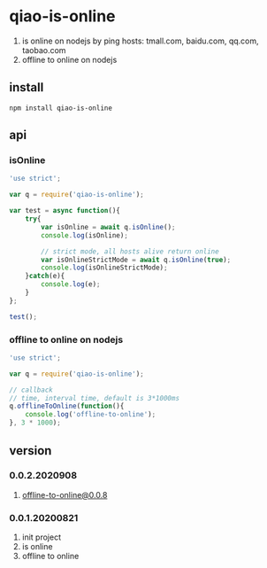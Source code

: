 # qiao-is-online
1. is online on nodejs by ping hosts: tmall.com, baidu.com, qq.com, taobao.com
2. offline to online on nodejs

## install
```
npm install qiao-is-online
```

## api
### isOnline
```javascript
'use strict';

var q = require('qiao-is-online');

var test = async function(){
    try{
        var isOnline = await q.isOnline();
        console.log(isOnline);

        // strict mode, all hosts alive return online
        var isOnlineStrictMode = await q.isOnline(true);
        console.log(isOnlineStrictMode);
    }catch(e){
        console.log(e);
    }
};

test();
```

### offline to online on nodejs
```javascript
'use strict';

var q = require('qiao-is-online');

// callback
// time, interval time, default is 3*1000ms
q.offlineToOnline(function(){
    console.log('offline-to-online');
}, 3 * 1000);
```

## version
### 0.0.2.2020908
1. offline-to-online@0.0.8

### 0.0.1.20200821
1. init project
2. is online
2. offline to online